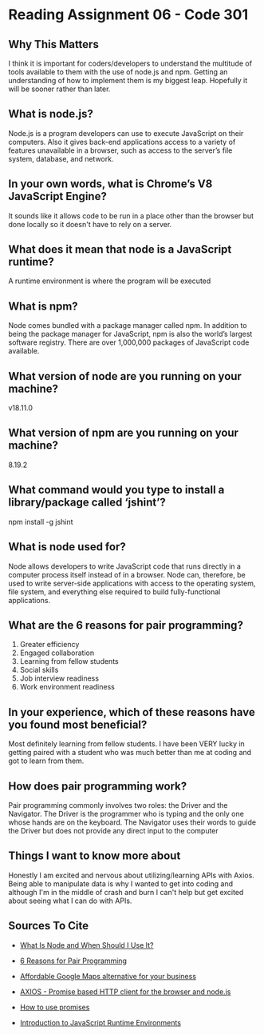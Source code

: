 # Reading Assignment 06 - Code 301

## Why This Matters

I think it is important for coders/developers to understand the multitude of tools available to them with the use of node.js and npm. Getting an understanding of how to implement them is my biggest leap. Hopefully it will be sooner rather than later.

## What is node.js?

Node.js is a program developers can use to execute JavaScript on their computers. Also it gives back-end applications access to a variety of features unavailable in a browser, such as access to the server’s file system, database, and network.

## In your own words, what is Chrome’s V8 JavaScript Engine?

It sounds like it allows code to be run in a place other than the browser but done locally so it doesn't have to rely on a server.

## What does it mean that node is a JavaScript runtime?

A runtime environment is where the program will be executed

## What is npm?

Node comes bundled with a package manager called npm. In addition to being the package manager for JavaScript, npm is also the world’s largest software registry. There are over 1,000,000 packages of JavaScript code available.

## What version of node are you running on your machine?

v18.11.0

## What version of npm are you running on your machine?

8.19.2

## What command would you type to install a library/package called ‘jshint’?

npm install -g jshint

## What is node used for?

Node allows developers to write JavaScript code that runs directly in a computer process itself instead of in a browser. Node can, therefore, be used to write server-side applications with access to the operating system, file system, and everything else required to build fully-functional applications.

## What are the 6 reasons for pair programming?

1. Greater efficiency
2. Engaged collaboration
3. Learning from fellow students
4. Social skills
5. Job interview readiness
6. Work environment readiness

## In your experience, which of these reasons have you found most beneficial?

Most definitely learning from fellow students. I have been VERY lucky in getting paired with a student who was much better than me at coding and got to learn from them.

## How does pair programming work?

Pair programming commonly involves two roles: the Driver and the Navigator. The Driver is the programmer who is typing and the only one whose hands are on the keyboard. The Navigator uses their words to guide the Driver but does not provide any direct input to the computer

## Things I want to know more about

Honestly I am excited and nervous about utilizing/learning APIs with Axios. Being able to manipulate data is why I wanted to get into coding and although I'm in the middle of crash and burn I can't help but get excited about seeing what I can do with APIs.

## Sources To Cite

- [What Is Node and When Should I Use It?](https://www.sitepoint.com/an-introduction-to-node-js/)

- [6 Reasons for Pair Programming](https://www.codefellows.org/blog/6-reasons-for-pair-programming/)

- [Affordable Google Maps alternative for your business](https://locationiq.com/)

- [AXIOS - Promise based HTTP client for the browser and node.js](https://www.npmjs.com/package/axios)

- [How to use promises](https://developer.mozilla.org/en-US/docs/Learn/JavaScript/Asynchronous/Promises)

- [Introduction to JavaScript Runtime Environments](https://www.codecademy.com/article/introduction-to-javascript-runtime-environments)

